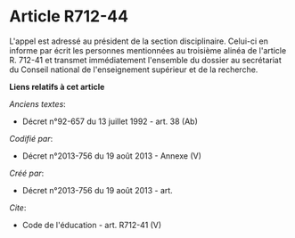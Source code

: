 # Article R712-44

L'appel est adressé au président de la section disciplinaire. Celui-ci en informe par écrit les personnes mentionnées au
troisième alinéa de l'article R. 712-41 et transmet immédiatement l'ensemble du dossier au secrétariat du Conseil national de
l'enseignement supérieur et de la recherche.

**Liens relatifs à cet article**

_Anciens textes_:

  - Décret n°92-657 du 13 juillet 1992 - art. 38 (Ab)

_Codifié par_:

  - Décret n°2013-756 du 19 août 2013 -  Annexe (V)

_Créé par_:

  - Décret n°2013-756 du 19 août 2013 - art.

_Cite_:

  - Code de l'éducation - art. R712-41 (V)
